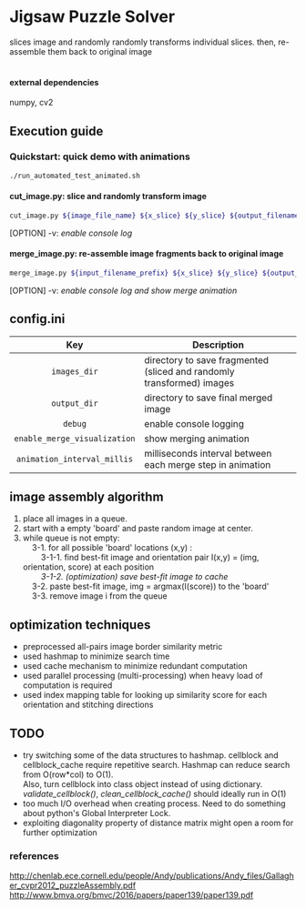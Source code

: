 # Jigsaw Puzzle Solver
slices image and randomly randomly transforms individual slices. then, re-assemble them back to original image<br />
<br />

#### external dependencies
numpy, cv2

## Execution guide
### Quickstart: quick demo with animations
```sh
./run_automated_test_animated.sh
```
#### cut_image.py: slice and randomly transform image
```sh
cut_image.py ${image_file_name} ${x_slice} ${y_slice} ${output_filename_prefix} [OPTION]
```
[OPTION] -v: *enable console log*</br>
#### merge_image.py: re-assemble image fragments back to original image
```sh
merge_image.py ${input_filename_prefix} ${x_slice} ${y_slice} ${output_filename} [OPTION]
```
[OPTION] -v: *enable console log and show merge animation*<br/>


## config.ini
| Key | Description |
| :---: | --- |
| `images_dir` | directory to save fragmented (sliced and randomly transformed) images |
| `output_dir` | directory to save final merged image |
| `debug` | enable console logging |
| `enable_merge_visualization` | show merging animation |
| `animation_interval_millis` | milliseconds interval between each merge step in animation |

## image assembly algorithm
1. place all images in a queue.<br />
2. start with a empty 'board' and paste random image at center.<br />
3. while queue is not empty:<br />
&nbsp;&nbsp;&nbsp;&nbsp;3-1. for all possible 'board' locations (x,y) :<br />
&nbsp;&nbsp;&nbsp;&nbsp;&nbsp;&nbsp;&nbsp;&nbsp;3-1-1. find best-fit image and orientation pair I(x,y) = (img, orientation, score) at each position<br />
&nbsp;&nbsp;&nbsp;&nbsp;&nbsp;&nbsp;&nbsp;&nbsp;*3-1-2. (optimization) save best-fit image to cache*<br />
&nbsp;&nbsp;&nbsp;&nbsp;3-2. paste best-fit image, img = argmax(I(score)) to the 'board'<br />
&nbsp;&nbsp;&nbsp;&nbsp;3-3. remove image i from the queue<br />

## optimization techniques
- preprocessed all-pairs image border similarity metric
- used hashmap to minimize search time
- used cache mechanism to minimize redundant computation
- used parallel processing (multi-processing) when heavy load of computation is required
- used index mapping table for looking up similarity score for each orientation and stitching directions

## TODO
- try switching some of the data structures to hashmap. cellblock and cellblock_cache require repetitive search. Hashmap can reduce search from O(row*col) to O(1).</br>
  Also, turn cellblock into class object instead of using dictionary. *validate_cellblock()*, *clean_cellblock_cache()* should ideally run in O(1)
- too much I/O overhead when creating process. Need to do something about python's Global Interpreter Lock.
- exploiting diagonality property of distance matrix might open a room for further optimization

### references
http://chenlab.ece.cornell.edu/people/Andy/publications/Andy_files/Gallagher_cvpr2012_puzzleAssembly.pdf
http://www.bmva.org/bmvc/2016/papers/paper139/paper139.pdf
